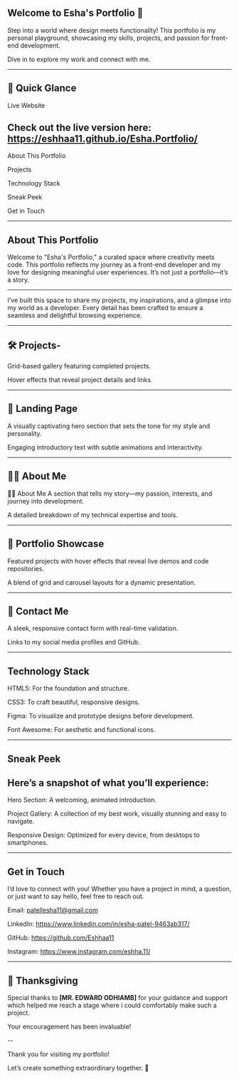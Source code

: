 Welcome to Esha's Portfolio 🌸
---
Step into a world where design meets functionality! This portfolio is my personal playground, showcasing my skills, projects, and passion for front-end development. 

Dive in to explore my work and connect with me.

---

🌟 Quick Glance
---
Live Website

Check out the live version here: https://eshhaa11.github.io/Esha.Portfolio/
---

About This Portfolio

Projects

Technology Stack

Sneak Peek

Get in Touch

---

About This Portfolio
---

Welcome to "Esha's Portfolio," a curated space where creativity meets code. This portfolio reflects my journey as a front-end developer and my love for designing meaningful user experiences. It’s not just a portfolio—it’s a story.

---

I’ve built this space to share my projects, my inspirations, and a glimpse into my world as a developer. Every detail has been crafted to ensure a seamless and delightful browsing experience.

---

🛠️ Projects-
---

Grid-based gallery featuring completed projects.

Hover effects that reveal project details and links.

---

🏡 Landing Page
---

A visually captivating hero section that sets the tone for my style and personality.

Engaging introductory text with subtle animations and interactivity.

---

👩‍💻 About Me
---

👩‍🎨 About Me
A section that tells my story—my passion, interests, and journey into development.

A detailed breakdown of my technical expertise and tools.


---

🎨 Portfolio Showcase
---
Featured projects with hover effects that reveal live demos and code repositories.

A blend of grid and carousel layouts for a dynamic presentation.

---

💬 Contact Me
---


A sleek, responsive contact form with real-time validation.

Links to my social media profiles and GitHub.

---

Technology Stack
---

HTML5: For the foundation and structure.

CSS3: To craft beautiful, responsive designs.

Figma: To visualize and prototype designs before development.

Font Awesome: For aesthetic and functional icons.

---

Sneak Peek
---

Here’s a snapshot of what you’ll experience:
--

Hero Section: A welcoming, animated introduction.

Project Gallery: A collection of my best work, visually stunning and easy to navigate.

Responsive Design: Optimized for every device, from desktops to smartphones.

---

Get in Touch
---

I’d love to connect with you! Whether you have a project in mind, a question, or just want to say hello, feel free to reach out.

Email: patellesha11@gmail.com

LinkedIn: https://www.linkedin.com/in/esha-patel-9463ab317/

GitHub: https://github.com/Eshhaa11

Instagram: https://www.instagram.com/eshha.11/

---

🙏 Thanksgiving
--

Special thanks to **[MR. EDWARD ODHIAMB]** for your guidance and support  which helped me reach a stage where i could comfortably make such a project. 

Your encouragement has been invaluable!

--


Thank you for visiting my portfolio!

Let’s create something extraordinary together. 🚀



